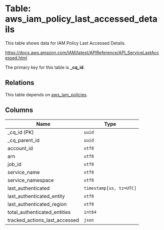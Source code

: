 # Table: aws_iam_policy_last_accessed_details

This table shows data for IAM Policy Last Accessed Details.

https://docs.aws.amazon.com/IAM/latest/APIReference/API_ServiceLastAccessed.html

The primary key for this table is **_cq_id**.

## Relations

This table depends on [aws_iam_policies](aws_iam_policies.md).

## Columns

| Name          | Type          |
| ------------- | ------------- |
|_cq_id (PK)|`uuid`|
|_cq_parent_id|`uuid`|
|account_id|`utf8`|
|arn|`utf8`|
|job_id|`utf8`|
|service_name|`utf8`|
|service_namespace|`utf8`|
|last_authenticated|`timestamp[us, tz=UTC]`|
|last_authenticated_entity|`utf8`|
|last_authenticated_region|`utf8`|
|total_authenticated_entities|`int64`|
|tracked_actions_last_accessed|`json`|